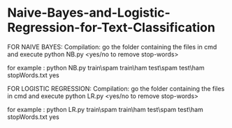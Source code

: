 # Naive-Bayes-and-Logistic-Regression-for-Text-Classification

FOR NAIVE BAYES:
Compilation: go the folder containing the files in cmd and execute
python NB.py <Path of spam training files> <Path of ham training files> <Path of test spam files> <Path of ham test files> <stopWords file path> <yes/no to remove stop-words>

for example : python NB.py train\spam train\ham test\spam test\ham stopWords.txt yes

FOR LOGISTIC REGRESSION:
Compilation: go the folder containing the files in cmd and execute
python LR.py <Path of spam training files> <Path of ham training files> <Path of test spam files> <Path of ham test files> <stopWords file path> <yes/no to remove stop-words>

for example : python LR.py train\spam train\ham test\spam test\ham stopWords.txt yes
